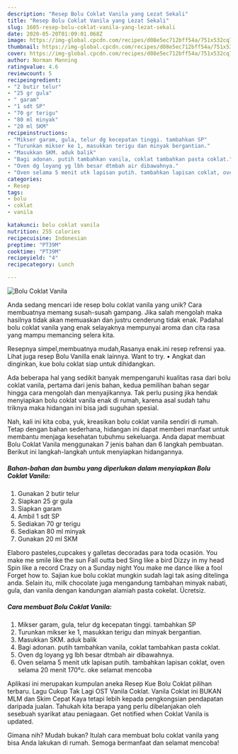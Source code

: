 ```yaml
---
description: "Resep Bolu Coklat Vanila yang Lezat Sekali"
title: "Resep Bolu Coklat Vanila yang Lezat Sekali"
slug: 1605-resep-bolu-coklat-vanila-yang-lezat-sekali
date: 2020-05-20T01:09:01.068Z
image: https://img-global.cpcdn.com/recipes/d08e5ec712bff54a/751x532cq70/bolu-coklat-vanila-foto-resep-utama.jpg
thumbnail: https://img-global.cpcdn.com/recipes/d08e5ec712bff54a/751x532cq70/bolu-coklat-vanila-foto-resep-utama.jpg
cover: https://img-global.cpcdn.com/recipes/d08e5ec712bff54a/751x532cq70/bolu-coklat-vanila-foto-resep-utama.jpg
author: Norman Manning
ratingvalue: 4.6
reviewcount: 5
recipeingredient:
- "2 butir telur"
- "25 gr gula"
- " garam"
- "1 sdt SP"
- "70 gr terigu"
- "80 ml minyak"
- "20 ml SKM"
recipeinstructions:
- "Mikser garam, gula, telur dg kecepatan tinggi. tambahkan SP"
- "Turunkan mikser ke 1, masukkan terigu dan minyak bergantian."
- "Masukkan SKM. aduk balik"
- "Bagi adonan. putih tambahkan vanila, coklat tambahkan pasta coklat."
- "Oven dg loyang yg lbh besar dtmbah air dibawahnya."
- "Oven selama 5 menit utk lapisan putih. tambahkan lapisan coklat, oven selama 20 menit 170°c. oke selamat mencoba"
categories:
- Resep
tags:
- bolu
- coklat
- vanila

katakunci: bolu coklat vanila 
nutrition: 255 calories
recipecuisine: Indonesian
preptime: "PT39M"
cooktime: "PT39M"
recipeyield: "4"
recipecategory: Lunch

---
```



![Bolu Coklat Vanila](https://img-global.cpcdn.com/recipes/d08e5ec712bff54a/751x532cq70/bolu-coklat-vanila-foto-resep-utama.jpg)

Anda sedang mencari ide resep bolu coklat vanila yang unik? Cara membuatnya memang susah-susah gampang. Jika salah mengolah maka hasilnya tidak akan memuaskan dan justru cenderung tidak enak. Padahal bolu coklat vanila yang enak selayaknya mempunyai aroma dan cita rasa yang mampu memancing selera kita.

Resepnya simpel,membuatnya mudah,Rasanya enak.ini resep refrensi yaa. Lihat juga resep Bolu Vanilla enak lainnya. Want to try. • Angkat dan dinginkan, kue bolu coklat siap untuk dihidangkan.

Ada beberapa hal yang sedikit banyak mempengaruhi kualitas rasa dari bolu coklat vanila, pertama dari jenis bahan, kedua pemilihan bahan segar hingga cara mengolah dan menyajikannya. Tak perlu pusing jika hendak menyiapkan bolu coklat vanila enak di rumah, karena asal sudah tahu triknya maka hidangan ini bisa jadi suguhan spesial.


Nah, kali ini kita coba, yuk, kreasikan bolu coklat vanila sendiri di rumah. Tetap dengan bahan sederhana, hidangan ini dapat memberi manfaat untuk membantu menjaga kesehatan tubuhmu sekeluarga. Anda dapat membuat Bolu Coklat Vanila menggunakan 7 jenis bahan dan 6 langkah pembuatan. Berikut ini langkah-langkah untuk menyiapkan hidangannya.

<!--inarticleads1-->

##### Bahan-bahan dan bumbu yang diperlukan dalam menyiapkan Bolu Coklat Vanila:

1. Gunakan 2 butir telur
1. Siapkan 25 gr gula
1. Siapkan  garam
1. Ambil 1 sdt SP
1. Sediakan 70 gr terigu
1. Sediakan 80 ml minyak
1. Gunakan 20 ml SKM


Elaboro pasteles,cupcakes y galletas decoradas para toda ocasión. You make me smile like the sun Fall outta bed Sing like a bird Dizzy in my head Spin like a record Crazy on a Sunday night You make me dance like a fool Forget how to. Sajian kue bolu coklat mungkin sudah lagi tak asing ditelinga anda. Selain itu, milk chocolate juga mengandung tambahan minyak nabati, gula, dan vanila dengan kandungan alamiah pasta cokelat. Ücretsiz. 

<!--inarticleads2-->

##### Cara membuat Bolu Coklat Vanila:

1. Mikser garam, gula, telur dg kecepatan tinggi. tambahkan SP
1. Turunkan mikser ke 1, masukkan terigu dan minyak bergantian.
1. Masukkan SKM. aduk balik
1. Bagi adonan. putih tambahkan vanila, coklat tambahkan pasta coklat.
1. Oven dg loyang yg lbh besar dtmbah air dibawahnya.
1. Oven selama 5 menit utk lapisan putih. tambahkan lapisan coklat, oven selama 20 menit 170°c. oke selamat mencoba


Aplikasi ini merupakan kumpulan aneka Resep Kue Bolu Coklat pilihan terbaru. Lagu Cukup Tak Lagi OST Vanila Coklat. Vanila Coklat ini BUKAN MLM dan Skim Cepat Kaya tetapi lebih kepada pengkongsian pendapatan daripada jualan. Tahukah kita berapa yang perlu dibelanjakan oleh sesebuah syarikat atau peniagaan. Get notified when Coklat Vanila is updated. 

Gimana nih? Mudah bukan? Itulah cara membuat bolu coklat vanila yang bisa Anda lakukan di rumah. Semoga bermanfaat dan selamat mencoba!
